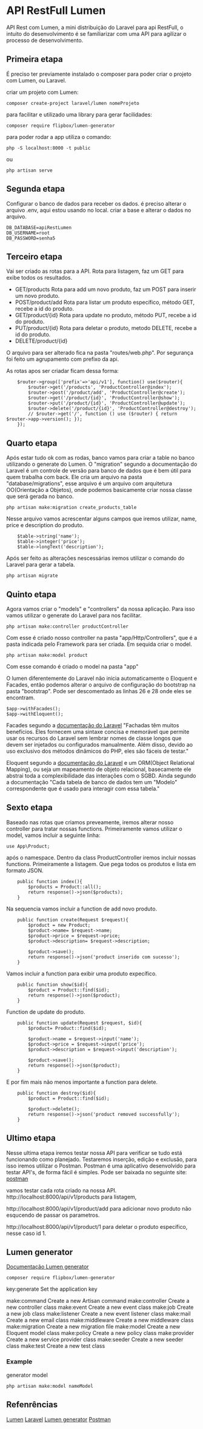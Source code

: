 # API RestFull Lumen

API Rest com Lumen, a mini distribuição do Laravel para api RestFull,
o intuito do desenvolvimento é se familiarizar com uma API para agilizar o processo
de desenvolvimento.

## Primeira etapa

É preciso ter previamente instalado o composer para poder criar o projeto com Lumen, ou Laravel.

criar um projeto com Lumen:
```
composer create-project laravel/lumen nomeProjeto
```

para facilitar e utilizado uma library para gerar facilidades:
```
composer require flipbox/lumen-generator
```

para poder rodar a app utiliza o comando:
```
php -S localhost:8000 -t public
```

ou

```
php artisan serve
```

## Segunda etapa

Configurar o banco de dados para receber os dados.
é preciso alterar o arquivo .env, aqui estou usando no local.
criar a base e alterar o dados no arquivo.
```
DB_DATABASE=apiRestLumen
DB_USERNAME=root
DB_PASSWORD=senha5
```

## Terceiro etapa

Vai ser criado as rotas para a API.
Rota para listagem, faz um GET para exibe todos os resultados.
 - GET/products
Rota para add um novo produto, faz um POST para inserir um novo produto.
 - POST/product/add
Rota para listar um produto específico, método GET, recebe a id do produto.
 - GET/product/{id}
Rota para update no produto, método PUT, recebe a id do produto.
 - PUT/product/{id}
Rota para deletar o produto, metodo DELETE, recebe a id do produto.
 - DELETE/product/{id}

O arquivo para ser alterado fica na pasta "routes/web.php". Por segurança foi feito
um agrupamento com prefixo da api.

As rotas apos ser criadar ficam dessa forma:
```
    $router->group(['prefix'=>'api/v1'], function() use($router){
        $router->get('/products', 'ProductController@index');
        $router->post('/product/add', 'ProductController@create');
        $router->get('/product/{id}', 'ProductController@show');
        $router->put('/product/{id}', 'ProductController@update');
        $router->delete('/product/{id}', 'ProductController@destroy');
        // $router->get('/', function () use ($router) { return $router->app->version(); });
    });
```

## Quarto etapa

Após estar tudo ok com as rodas, banco vamos para criar a table no banco utilizando o generate do
Lumen. O "migration" segundo a documentação do Laravel é um controle de versão para banco de dados
que é bem útil para quem trabalha com back. Ele cria um arquivo na pasta "database/migrations", esse arquivo é um arquivo com arquitetura OO(Orientação a Objetos), onde podemos basicamente criar nossa classe que será gerada no banco.

```
php artisan make:migration create_products_table
```

Nesse arquivo vamos acrescentar alguns campos que iremos utilizar, name, price e description do produto.

```
    $table->string('name');
    $table->integer('price');
    $table->longText('description');
```

Após ser feito as alterações nescessárias iremos utilizar o comando do Laravel para gerar a tabela.

```
php artisan migrate
```

## Quinto etapa

Agora vamos criar o "models" e "controllers" da nossa aplicação. Para isso vamos utilizar o generate do Laravel para nos facilitar.

```
php artisan make:controller productController
```
Com esse é criado nosso controller na pasta "app/Http/Controllers", que é a pasta indicada pelo Framework para ser criada. Em sequida criar o model.

```
php artisan make:model product
```
Com esse comando é criado o model na pasta "app"

O lumen diferentemente do Laravel não inicia automaticamente o Eloquent e Facades, então podemos alterar o arquivo de configuração do bootstrap na pasta "bootstrap". Pode ser descomentado as linhas 26 e 28 onde eles se encontram.

```
$app->withFacades();
$app->withEloquent();
```

Facades segundo a [documentação do Laravel](https://laravel.com/docs/5.6/facades) "Fachadas têm muitos benefícios. Eles fornecem uma sintaxe concisa e memorável que permite usar os recursos do Laravel sem lembrar nomes de classe longos que devem ser injetados ou configurados manualmente. Além disso, devido ao uso exclusivo dos métodos dinâmicos do PHP, eles são fáceis de testar."

Eloquent segundo a [documentação do Laravel](https://laravel.com/docs/5.7/eloquent) e um ORM(Object Relational Mapping), ou seja um mapeamento de objeto relacional, basecamente ele abstrai toda a complexibilidade das interações com o SGBD. Ainda segundo a documentação "Cada tabela de banco de dados tem um "Modelo" correspondente que é usado para interagir com essa tabela."



## Sexto etapa

Baseado nas rotas que criamos preveamente, iremos alterar nosso controller para tratar nossas functions.
Primeiramente vamos utilizar o model, vamos incluir a seguinte linha: 

```
use App\Product;
```

após o namespace.
Dentro da class ProductController iremos incluir nossas functions.
Primeiramente a listagem. Que pega todos os produtos e lista em formato JSON.
```
    public function index(){
        $products = Product::all();
        return response()->json($products);
    }
```

Na sequencia vamos incluir a function de add novo produto.
```  
    public function create(Request $request){
        $product = new Product;
        $product->name= $request->name;
        $product->price = $request->price;
        $product->description= $request->description;
        
        $product->save();
        return response()->json('product inserido com sucesso');
    }
```

Vamos incluir a function para exibir uma produto expecífico.
```   
    public function show($id){
        $product = Product::find($id);
        return response()->json($product);
    }
```

Function de update do produto.
``` 
    public function update(Request $request, $id){ 
        $product= Product::find($id);
        
        $product->name = $request->input('name');
        $product->price = $request->input('price');
        $product->description = $request->input('description');

        $product->save();
        return response()->json($product);
    }
```

E por fim mais não menos importante a function para delete.

```
    public function destroy($id){
        $product = Product::find($id);

        $product->delete();
        return response()->json('product removed successfully');
    }
```

## Ultimo etapa

Nesse ultima etapa iremos testar nossa API para verificar se tudo está funcionando como planejado. Testaremos inserção, edição e exclusão, para isso iremos utilizar o Postman.
Postman é uma aplicativo desenvolvido para testar API's, de forma fácil é simples. Pode ser baixada no seguinte site: [postman](https://www.getpostman.com/)

vamos testar cada rota criado na nossa API.
http://localhost:8000/api/v1/products
para listagem,

http://localhost:8000/api/v1/product/add
para adicionar novo produto não esqucendo de passar os parametros.

http://localhost:8000/api/v1/product/1
para deletar o produto específico, nesse caso id 1.

## Lumen generator

[Documentação Lumen generator](https://packagist.org/packages/flipbox/lumen-generator)

```
composer require flipbox/lumen-generator
```

key:generate      Set the application key

make:command      Create a new Artisan command
make:controller   Create a new controller class
make:event        Create a new event class
make:job          Create a new job class
make:listener     Create a new event listener class
make:mail         Create a new email class
make:middleware   Create a new middleware class
make:migration    Create a new migration file
make:model        Create a new Eloquent model class
make:policy       Create a new policy class
make:provider     Create a new service provider class
make:seeder       Create a new seeder class
make:test         Create a new test class

### Example
generator model
```
php artisan make:model nameModel
```

## Refenrências

[Lumen](https://lumen.laravel.com/)
[Laravel](https://laravel.com/)
[Lumen generator](https://packagist.org/packages/flipbox/lumen-generator)
[Postman](https://www.getpostman.com/)